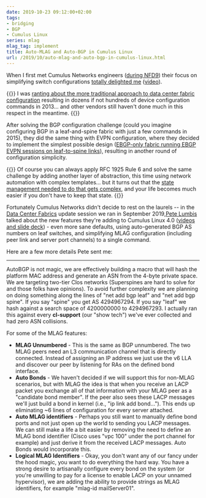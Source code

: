```yaml
---
date: 2019-10-23 09:12:00+02:00
tags:
- bridging
- BGP
- Cumulus Linux
series: mlag
mlag_tag: implement
title: Auto-MLAG and Auto-BGP in Cumulus Linux
url: /2019/10/auto-mlag-and-auto-bgp-in-cumulus-linux.html
---
```

When I first met Cumulus Networks engineers ([during NFD9](https://blog.ipspace.net/2015/02/networking-field-day-9-brief-recap.html)) their focus on simplifying switch configurations [totally delighted me](https://blog.ipspace.net/2015/02/bgp-configuration-made-simple-with.html) ([video](https://blog.ipspace.net/2015/10/video-simplify-network-configurations.html)).

{{<note>}}
I was [ranting about the more traditional approach to data center fabric configuration](https://blog.ipspace.net/2015/05/stupidities-of-switch-programming.html) resulting in dozens if not hundreds of device configuration commands in 2013... and other vendors still haven\'t done much in this respect in the meantime.
{{</note>}}

After solving the BGP configuration challenge (could you imagine configuring BGP in a leaf-and-spine fabric with just a few commands in 2015), they did the same thing with EVPN configuration, where they decided to implement the simplest possible design ([EBGP-only fabric running EBGP EVPN sessions on leaf-to-spine links](https://www.ipspace.net/Data_Center_BGP/BGP_in_EVPN-Based_Data_Center_Fabrics)), resulting in another round of configuration simplicity.
<!--more-->
{{<note>}}
Of course you can always apply RFC 1925 Rule 6 and solve the same challenge by adding another layer of abstraction, this time using network automation with complex templates... but it turns out that the [state management needed to do that gets complex](https://blog.ipspace.net/2017/08/challenges-of-data-center-fabric.html), and your life becomes much easier if you don't have to keep that state.
{{</note>}}

Fortunately Cumulus Networks didn't decide to rest on the laurels -- in the [Data Center Fabrics](https://www.ipspace.net/Data_Center_Fabrics) update session we ran in September 2019,[Pete Lumbis](https://www.ipspace.net/Author:Pete_Lumbis) talked about the new features they're adding to Cumulus Linux 4.0 ([videos and slide deck](https://my.ipspace.net/bin/list?id=DCFabric#CUMULUS)) - even more sane defaults, using auto-generated BGP AS numbers on leaf switches, and simplifying MLAG configuration (including peer link and server port channels) to a single command.

Here are a few more details Pete sent me:

---

AutoBGP is not magic, we are effectively building a macro that will hash the platform MAC address and generate an ASN from the 4-byte private space. We are targeting two-tier Clos networks (Superspines are hard to solve for and those folks have opinions). To avoid further complexity we are planning on doing something along the lines of "net add bgp leaf" and "net add bgp spine". If you say "spine" you get AS 4294967294. If you say "leaf" we hash against a search space of 4200000000 to 4294967293. I actually ran this against every **cl-support** (our "show tech") we've ever collected and had zero ASN collisions. 

For some of the MLAG features:

-   **MLAG Unnumbered** - This is the same as BGP unnumbered. The two MLAG peers need an L3 communication channel that is directly connected. Instead of assigning an IP address we just use the v6 LLA and discover our peer by listening for RAs on the defined bond interface.
-   **Auto Bonds** - We haven't decided if we will support this for non-MLAG scenarios, but with MLAG the idea is that when you receive an LACP packet you exchange all of that information with your MLAG peer as a "candidate bond member". If the peer also sees these LACP messages we'll just build a bond in kernel (i.e., "ip link add bond..."). This ends up eliminating \~6 lines of configuration for every server attached. 
-   **Auto MLAG identifiers** - Perhaps you still want to manually define bond ports and not just open up the world to sending you LACP messages. We can still make a life a bit easier by removing the need to define an MLAG bond identifier (Cisco uses "vpc 100" under the port channel for example) and just derive it from the received LACP messages. Auto Bonds would incorporate this.
-   **Logical MLAG Identifiers** - Okay, you don't want any of our fancy under the hood magic, you want to do everything the hard way. You have a strong desire to artisanally configure every bond on the system (or you're unwilling to pay for a license to enable LACP on your unnamed hypervisor), we are adding the ability to provide strings as MLAG identifiers, for example "mlag-id mailServer01".
